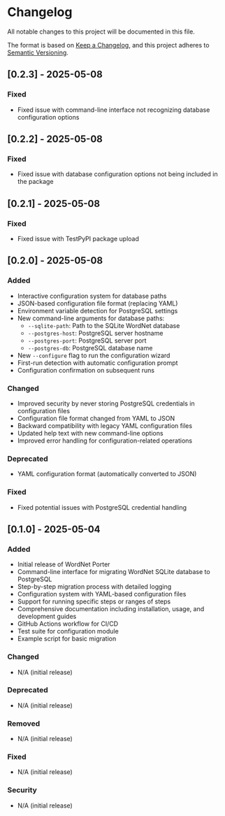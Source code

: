 # Changelog

All notable changes to this project will be documented in this file.

The format is based on [Keep a Changelog](https://keepachangelog.com/en/1.0.0/),
and this project adheres to [Semantic Versioning](https://semver.org/spec/v2.0.0.html).

## [0.2.3] - 2025-05-08

### Fixed
- Fixed issue with command-line interface not recognizing database configuration options

## [0.2.2] - 2025-05-08

### Fixed
- Fixed issue with database configuration options not being included in the package

## [0.2.1] - 2025-05-08

### Fixed
- Fixed issue with TestPyPI package upload

## [0.2.0] - 2025-05-08

### Added
- Interactive configuration system for database paths
- JSON-based configuration file format (replacing YAML)
- Environment variable detection for PostgreSQL settings
- New command-line arguments for database paths:
  - `--sqlite-path`: Path to the SQLite WordNet database
  - `--postgres-host`: PostgreSQL server hostname
  - `--postgres-port`: PostgreSQL server port
  - `--postgres-db`: PostgreSQL database name
- New `--configure` flag to run the configuration wizard
- First-run detection with automatic configuration prompt
- Configuration confirmation on subsequent runs

### Changed
- Improved security by never storing PostgreSQL credentials in configuration files
- Configuration file format changed from YAML to JSON
- Backward compatibility with legacy YAML configuration files
- Updated help text with new command-line options
- Improved error handling for configuration-related operations

### Deprecated
- YAML configuration format (automatically converted to JSON)

### Fixed
- Fixed potential issues with PostgreSQL credential handling

## [0.1.0] - 2025-05-04

### Added
- Initial release of WordNet Porter
- Command-line interface for migrating WordNet SQLite database to PostgreSQL
- Step-by-step migration process with detailed logging
- Configuration system with YAML-based configuration files
- Support for running specific steps or ranges of steps
- Comprehensive documentation including installation, usage, and development guides
- GitHub Actions workflow for CI/CD
- Test suite for configuration module
- Example script for basic migration

### Changed
- N/A (initial release)

### Deprecated
- N/A (initial release)

### Removed
- N/A (initial release)

### Fixed
- N/A (initial release)

### Security
- N/A (initial release)
